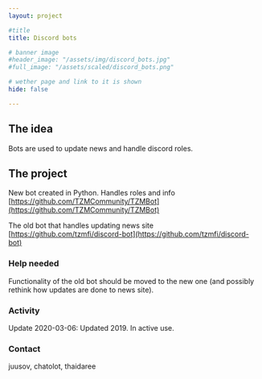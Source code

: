```yaml
---
layout: project

#title
title: Discord bots

# banner image
#header_image: "/assets/img/discord_bots.jpg"
#full_image: "/assets/scaled/discord_bots.png"

# wether page and link to it is shown
hide: false

---
```


## The idea

Bots are used to update news and handle discord roles.

<!--more-->

## The project

New bot created in Python. Handles roles and info [https://github.com/TZMCommunity/TZMBot](https://github.com/TZMCommunity/TZMBot)

The old bot that handles updating news site [https://github.com/tzmfi/discord-bot](https://github.com/tzmfi/discord-bot)

### Help needed

Functionality of the old bot should be moved to the new one (and possibly rethink how updates are done to news site).

### Activity

Update 2020-03-06: Updated 2019. In active use.

### Contact

juusov, chatolot, thaidaree
